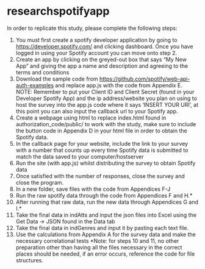 # researchspotifyapp
In order to replicate this study, please complete the following steps:
1.	You must first create a spotify developer application by going to https://developer.spotify.com/ and clicking dashboard. Once you have logged in using your Spotify account you can move onto step 2.
2.	Create an app by clicking on the greyed-out box that says “My New App” and giving the app a name and description and agreeing to the terms and conditions
3.	Download the sample code from https://github.com/spotify/web-api-auth-examples and replace app.js with the code from Appendix E. NOTE: Remember to put your Client ID and Client Secret (found in your Developer Spotify App) and the ip address/website you plan on using to host the survey into the app.js code where it says ‘INSERT YOUR URI’, at this point you can also input the callback url to your Spotify app.
4.	Create a webpage using html to replace index.html found in authorization_code/public/ to work with the study, make sure to include the button code in Appendix D in your html file in order to obtain the Spotify data.
5.	In the callback page for your website, include the link to your survey with a number that counts up every time Spotify data is submitted to match the data saved to your computer/hostserver
6.	Run the site (with app.js) whilst distributing the survey to obtain Spotify data
7.	Once satisfied with the number of responses, close the survey and close the program.
8.	In a new folder, save files with the code from Appendices F-J
9.	Run the raw spotify data through the code from Appendices F and H.*
10.	After running that raw data, run the new data through Appendices G and I.*
11.	Take the final data in indAtts and input the json files into Excel using the Get Data -> JSON found in the Data tab
12.	Take the final data in indGenres and input it by pasting each text file.
13.	Use the calculations from Appendix A for the survey data and make the necessary correlational tests
*Note: for steps 10 and 11, no other preparation other than having all the files necessary in the correct places should be needed, if an error occurs, reference the code for file structures.
